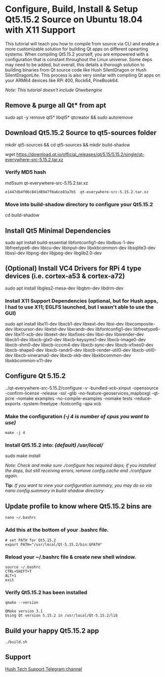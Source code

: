 # Configure, Build, Install & Setup Qt5.15.2 Source on Ubuntu 18.04 with X11 Support

This tutorial will teach you how to compile from source via CLI and enable a more customizable solution for building Qt apps on different opearting systems. When compiling Qt5.15.2 yourself, you are empowered with a configuration that is constant throughout the Linux universe. Some deps may need to be added, but overall, this details a thorough solution to building binaries from Qt source code like Hush SilentDragon or Hush SilentDragonLite. This process is also very similar with compiling Qt apps on your ARM64 devices like RPi 400, Rock64, PineBook64.

*Note: This tutorial doesn't include Qtwebengine*

## Remove & purge all Qt* from apt
sudo apt -y remove qt5* libqt5* qtcreator && sudo autoremove

## Download Qt5.15.2 Source to qt5-sources folder
mkdir qt5-sources && cd qt5-sources && mkdir build-shadow

wget https://download.qt.io/official_releases/qt/5.15/5.15.2/single/qt-everywhere-src-5.15.2.tar.xz

### Verify MD5 hash
md5sum qt-everywhere-src-5.15.2.tar.xz

```
e1447db4f06c841d8947f0a6ce83a7b5  qt-everywhere-src-5.15.2.tar.xz
```
### Move into build-shadow directory to configure your Qt5.15.2
cd build-shadow

## Install Qt5 Minimal Dependencies
sudo apt install build-essential libfontconfig1-dev libdbus-1-dev libfreetype6-dev libicu-dev libinput-dev libxkbcommon-dev libsqlite3-dev libssl-dev libpng-dev libjpeg-dev libglib2.0-dev 

## (Optional) Install VC4 Drivers for RPi 4 type devices (i.e. cortex-a53 & cortex-a72)
sudo apt install libgles2-mesa-dev libgbm-dev libdrm-dev

### Install X11 Support Dependencies (optional, but for Hush apps, I had to use X11; EGLFS launched, but I wasn't able to use the GUI)
sudo apt install libx11-dev libxcb1-dev  libxext-dev libxi-dev libxcomposite-dev libxcursor-dev libxtst-dev libxrandr-dev libfontconfig1-dev libfreetype6-dev libx11-xcb-dev libxext-dev libxfixes-dev libxi-dev libxrender-dev libxcb1-dev  libxcb-glx0-dev  libxcb-keysyms1-dev libxcb-image0-dev  libxcb-shm0-dev libxcb-icccm4-dev libxcb-sync-dev libxcb-xfixes0-dev libxcb-shape0-dev  libxcb-randr0-dev  libxcb-render-util0-dev  libxcb-util0-dev  libxcb-xinerama0-dev  libxcb-xkb-dev libxkbcommon-dev libxkbcommon-x11-dev

## Configure Qt 5.15.2 

../qt-everywhere-src-5.15.2/configure -v -bundled-xcb-xinput -opensource -confirm-license -release -ssl -glib -no-feature-geoservices_mapboxgl -qt-pcre -nomake examples -no-compile-examples -nomake tests -reduce-exports -system-freetype -fontconfig -qpa xcb

### Make the configuration *(-j 4 is number of cpus you want to use)*
`make -j 4`

### Install Qt5.15.2 into: *(default) /usr/local/*
sudo make install

*Note: Check and make sure ./configure has required deps; if you installed the deps, but still receiving errors, remove config.cache and ./configure again.*

**Tip:** *If you want to view your configuration summary, you may do so via nano config.summary in build-shadow directory*

## Update profile to know where Qt5.15.2 bins are

`nano ~/.bashrc`

### Add this at the bottom of your .bashrc file.

```
# set PATH for Qt5.15.2
export PATH="/usr/local/Qt-5.15.2/bin:$PATH"
```

### Reload your ~/.bashrc file & create new shell window. 
```
source ~/.bashrc
CTRL+SHIFT+T
ALT+1 
exit
```
### Verify Qt5.15.2 has been installed
`qmake --version`

```
QMake version 3.1
Using Qt version 5.15.2 in /usr/local/Qt-5.15.2/lib
```
## Build your happy Qt5.15.2 app

`./build.sh` 

## Support
[Hush Tech Support Telegram channel](https://t.me/hush8support) 